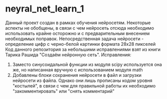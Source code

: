# neyral_net_learn_1
Данный проект создан в рамках обучения нейросетям. Некоторые аспекты не обобщены, в связи с чем нейросеть отсюда необходимо использовать крайне осторожно и с предварительным внесением необходимых поправок. Непосредственная задача нейросети - определение цифр с черно-белой картинки формата 28х28 пикселей
Код данного репозитория за небольшими исправлениями взят из книги Тарика Рашида "Создаём нейронную сеть".
Исправления:
1. Заместо синусоидальной функции из модуля scipy используется она же, но написанная вручную с использованием модуля math
2. Добавлены блоки сохранения нейросети в файл и загрузки нейросети из файла. Однако они лишь прописаны кодом уровня "костылей", в связи с чем для правильной работы их необходимо "закомментировать" или "снять комментарий"
